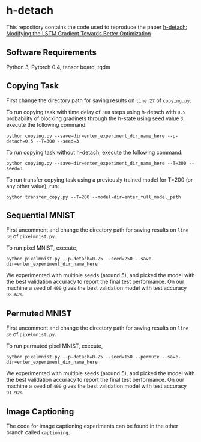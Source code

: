 # h-detach

This repository contains the code used to reproduce the paper [h-detach: Modifying the LSTM Gradient Towards Better Optimization](https://arxiv.org/abs/1810.03023) 

## Software Requirements

Python 3, Pytorch 0.4, tensor board, tqdm

## Copying Task

First change the directory path for saving results on `line 27` of `copying.py`. 

To run copying task with time delay of `300` steps using h-detach with `0.5` probability of blocking gradinets through the h-state using seed value `3`, execute the following command:

`python copying.py --save-dir=enter_experiment_dir_name_here --p-detach=0.5 --T=300 --seed=3`

To run copying task without h-detach, execute the following command:

`python copying.py --save-dir=enter_experiment_dir_name_here --T=300 --seed=3`

To run transfer copying task using a previously trained model for T=200 (or any other value), run:

`python transfer_copy.py --T=200 --model-dir=enter_full_model_path`


## Sequential MNIST

First uncomment and change the directory path for saving results on `line 30` of `pixelmnist.py`.

To run pixel MNIST, execute,

`python pixelmnist.py --p-detach=0.25 --seed=250 --save-dir=enter_experiment_dir_name_here`

We experimented with multiple seeds (around 5), and picked the model with the best validation accuracy to report the final test performance. On our machine a seed of `400` gives the best validation model with test accuracy `98.62%`.

## Permuted MNIST

First uncomment and change the directory path for saving results on `line 30` of `pixelmnist.py`.

To run permuted pixel MNIST, execute,

`python pixelmnist.py --p-detach=0.25 --seed=150 --permute --save-dir=enter_experiment_dir_name_here`

We experimented with multiple seeds (around 5), and picked the model with the best validation accuracy to report the final test performance. On our machine a seed of `400` gives the best validation model with test accuracy `91.92%`.

## Image Captioning

The code for image captioning experiments can be found in the other branch called `captioning`.
